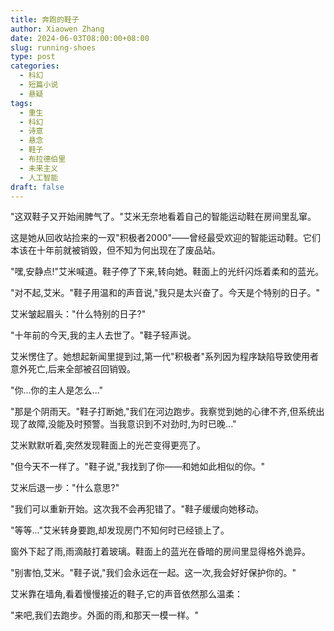 ```yaml
---
title: 奔跑的鞋子
author: Xiaowen Zhang
date: 2024-06-03T08:00:00+08:00
slug: running-shoes
type: post
categories:
  - 科幻
  - 短篇小说
  - 悬疑
tags:
  - 重生
  - 科幻
  - 诗意
  - 悬念
  - 鞋子
  - 布拉德伯里
  - 未来主义
  - 人工智能
draft: false
---
```


"这双鞋子又开始闹脾气了。"艾米无奈地看着自己的智能运动鞋在房间里乱窜。

这是她从回收站捡来的一双"积极者2000"——曾经最受欢迎的智能运动鞋。它们本该在十年前就被销毁，但不知为何出现在了废品站。

"嘿,安静点!"艾米喊道。鞋子停了下来,转向她。鞋面上的光纤闪烁着柔和的蓝光。

"对不起,艾米。"鞋子用温和的声音说,"我只是太兴奋了。今天是个特别的日子。"

艾米皱起眉头："什么特别的日子?"

"十年前的今天,我的主人去世了。"鞋子轻声说。

艾米愣住了。她想起新闻里提到过,第一代"积极者"系列因为程序缺陷导致使用者意外死亡,后来全部被召回销毁。

"你...你的主人是怎么..."

"那是个阴雨天。"鞋子打断她,"我们在河边跑步。我察觉到她的心律不齐,但系统出现了故障,没能及时预警。当我意识到不对劲时,为时已晚..."

艾米默默听着,突然发现鞋面上的光芒变得更亮了。

"但今天不一样了。"鞋子说,"我找到了你——和她如此相似的你。"

艾米后退一步："什么意思?"

"我们可以重新开始。这次我不会再犯错了。"鞋子缓缓向她移动。

"等等..."艾米转身要跑,却发现房门不知何时已经锁上了。

窗外下起了雨,雨滴敲打着玻璃。鞋面上的蓝光在昏暗的房间里显得格外诡异。

"别害怕,艾米。"鞋子说,"我们会永远在一起。这一次,我会好好保护你的。"

艾米靠在墙角,看着慢慢接近的鞋子,它的声音依然那么温柔：

"来吧,我们去跑步。外面的雨,和那天一模一样。"